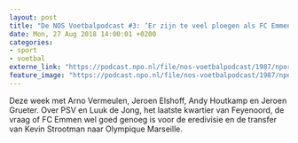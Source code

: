 ```yaml
---
layout: post
title: "De NOS Voetbalpodcast #3: ‘Er zijn te veel ploegen als FC Emmen in de eredivisie’"
date: Mon, 27 Aug 2018 14:00:01 +0200
categories: 
- sport 
- voetbal 
externe_link: "https://podcast.npo.nl/file/nos-voetbalpodcast/1987/nporadio1_nos-voetbalpodcast_20180827_de-nos-voetbalpodcast-3-er-zijn-te-veel-ploegen-als-fc-emmen-in-de-eredivisie.mp3"
feature_image: "https://podcast.npo.nl/file/nos-voetbalpodcast/1987/nporadio1_nos-voetbalpodcast_20180827_de-nos-voetbalpodcast-3-er-zijn-te-veel-ploegen-als-fc-emmen-in-de-eredivisie.mp3"
---
```


Deze week met Arno Vermeulen, Jeroen Elshoff, Andy Houtkamp en Jeroen Grueter. Over PSV en Luuk de Jong, het laatste kwartier van Feyenoord, de vraag of FC Emmen wel goed genoeg is voor de eredivisie en de transfer van Kevin Strootman naar Olympique Marseille.
